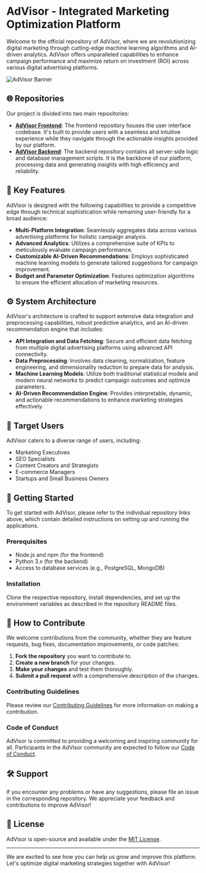 # AdVisor - Integrated Marketing Optimization Platform

Welcome to the official repository of AdVisor, where we are revolutionizing digital marketing through cutting-edge machine learning algorithms and AI-driven analytics. AdVisor offers unparalleled capabilities to enhance campaign performance and maximize return on investment (ROI) across various digital advertising platforms.

![AdVisor Banner](https://link-to-your-project-banner-image.com/banner.png)

## 🌐 Repositories
Our project is divided into two main repositories:
- **[AdVisor Frontend](https://github.com/AdVisorInc/FrontEnd)**: The frontend repository houses the user interface codebase. It's built to provide users with a seamless and intuitive experience while they navigate through the actionable insights provided by our platform.
- **[AdVisor Backend](https://github.com/AdVisorInc/BackEnd)**: The backend repository contains all server-side logic and database management scripts. It is the backbone of our platform, processing data and generating insights with high efficiency and reliability.

## 🎯 Key Features
AdVisor is designed with the following capabilities to provide a competitive edge through technical sophistication while remaining user-friendly for a broad audience:
- **Multi-Platform Integration**: Seamlessly aggregates data across various advertising platforms for holistic campaign analysis.
- **Advanced Analytics**: Utilizes a comprehensive suite of KPIs to meticulously evaluate campaign performance.
- **Customizable AI-Driven Recommendations**: Employs sophisticated machine learning models to generate tailored suggestions for campaign improvement.
- **Budget and Parameter Optimization**: Features optimization algorithms to ensure the efficient allocation of marketing resources.

## ⚙️ System Architecture
AdVisor's architecture is crafted to support extensive data integration and preprocessing capabilities, robust predictive analytics, and an AI-driven recommendation engine that includes:
- **API Integration and Data Fetching**: Secure and efficient data fetching from multiple digital advertising platforms using advanced API connectivity.
- **Data Preprocessing**: Involves data cleaning, normalization, feature engineering, and dimensionality reduction to prepare data for analysis.
- **Machine Learning Models**: Utilize both traditional statistical models and modern neural networks to predict campaign outcomes and optimize parameters.
- **AI-Driven Recommendation Engine**: Provides interpretable, dynamic, and actionable recommendations to enhance marketing strategies effectively.

## 🎯 Target Users
AdVisor caters to a diverse range of users, including:
- Marketing Executives
- SEO Specialists
- Content Creators and Strategists
- E-commerce Managers
- Startups and Small Business Owners

## 🚀 Getting Started
To get started with AdVisor, please refer to the individual repository links above, which contain detailed instructions on setting up and running the applications.

### Prerequisites
- Node.js and npm (for the frontend)
- Python 3.x (for the backend)
- Access to database services (e.g., PostgreSQL, MongoDB)

### Installation
Clone the respective repository, install dependencies, and set up the environment variables as described in the repository README files.

## 🤝 How to Contribute
We welcome contributions from the community, whether they are feature requests, bug fixes, documentation improvements, or code patches:
1. **Fork the repository** you want to contribute to.
2. **Create a new branch** for your changes.
3. **Make your changes** and test them thoroughly.
4. **Submit a pull request** with a comprehensive description of the changes.

### Contributing Guidelines
Please review our [Contributing Guidelines](https://github.com/AdVisor-org/.github/CONTRIBUTING.md) for more information on making a contribution.

### Code of Conduct
AdVisor is committed to providing a welcoming and inspiring community for all. Participants in the AdVisor community are expected to follow our [Code of Conduct](https://github.com/AdVisor-org/.github/CODE_OF_CONDUCT.md).

## 🛠 Support
If you encounter any problems or have any suggestions, please file an issue in the corresponding repository. We appreciate your feedback and contributions to improve AdVisor!

## 📜 License
AdVisor is open-source and available under the [MIT License](https://opensource.org/licenses/MIT).

---

We are excited to see how you can help us grow and improve this platform. Let's optimize digital marketing strategies together with AdVisor!

